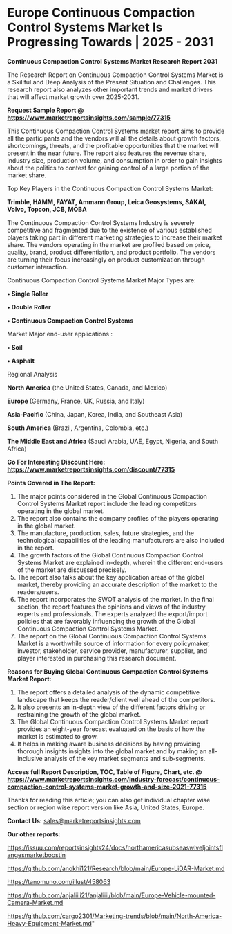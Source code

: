 # Europe Continuous Compaction Control Systems Market Is Progressing Towards | 2025 - 2031

<strong>Continuous Compaction Control Systems Market Research Report 2031</strong>

The Research Report on Continuous Compaction Control Systems Market is a Skillful and Deep Analysis of the Present Situation and Challenges. This research report also analyzes other important trends and market drivers that will affect market growth over 2025-2031.

<strong>Request Sample Report @ <a href=https://www.marketreportsinsights.com/sample/77315>https://www.marketreportsinsights.com/sample/77315</a></strong>

This Continuous Compaction Control Systems market report aims to provide all the participants and the vendors will all the details about growth factors, shortcomings, threats, and the profitable opportunities that the market will present in the near future. The report also features the revenue share, industry size, production volume, and consumption in order to gain insights about the politics to contest for gaining control of a large portion of the market share.

Top Key Players in the Continuous Compaction Control Systems Market:

<strong>Trimble, HAMM, FAYAT, Ammann Group, Leica Geosystems, SAKAI, Volvo, Topcon, JCB, MOBA</strong>

The Continuous Compaction Control Systems Industry is severely competitive and fragmented due to the existence of various established players taking part in different marketing strategies to increase their market share. The vendors operating in the market are profiled based on price, quality, brand, product differentiation, and product portfolio. The vendors are turning their focus increasingly on product customization through customer interaction.

Continuous Compaction Control Systems Market Major Types are:

<strong>• Single Roller

• Double Roller

• Continuous Compaction Control Systems</strong>

Market Major end-user applications :

<strong>• Soil

• Asphalt</strong>

Regional Analysis

</u><strong><b>North America</b></strong> (the United States, Canada, and Mexico)

<strong><b>Europe </b></strong>(Germany, France, UK, Russia, and Italy)

<strong><b>Asia-Pacific</b></strong> (China, Japan, Korea, India, and Southeast Asia)

<strong><b>South America</b></strong> (Brazil, Argentina, Colombia, etc.)

<strong><b>The Middle East and Africa</b></strong> (Saudi Arabia, UAE, Egypt, Nigeria, and South Africa)

<strong>Go For Interesting Discount Here: <a href=https://www.marketreportsinsights.com/discount/77315>https://www.marketreportsinsights.com/discount/77315</a></strong>

<strong>Points Covered in The Report:</strong>
<ol>
  <li>The major points considered in the Global Continuous Compaction Control Systems Market report include the leading competitors operating in the global market.</li>
  <li>The report also contains the company profiles of the players operating in the global market.</li>
  <li>The manufacture, production, sales, future strategies, and the technological capabilities of the leading manufacturers are also included in the report.</li>
  <li>The growth factors of the Global Continuous Compaction Control Systems Market are explained in-depth, wherein the different end-users of the market are discussed precisely.</li>
  <li>The report also talks about the key application areas of the global market, thereby providing an accurate description of the market to the readers/users.</li>
  <li>The report incorporates the SWOT analysis of the market. In the final section, the report features the opinions and views of the industry experts and professionals. The experts analyzed the export/import policies that are favorably influencing the growth of the Global Continuous Compaction Control Systems Market.</li>
  <li>The report on the Global Continuous Compaction Control Systems Market is a worthwhile source of information for every policymaker, investor, stakeholder, service provider, manufacturer, supplier, and player interested in purchasing this research document.</li>
</ol>
<strong>Reasons for Buying Global Continuous Compaction Control Systems Market Report:</strong>

<ol>
  <li>The report offers a detailed analysis of the dynamic competitive landscape that keeps the reader/client well ahead of the competitors.</li>
  <li>It also presents an in-depth view of the different factors driving or restraining the growth of the global market.</li>
  <li>The Global Continuous Compaction Control Systems Market report provides an eight-year forecast evaluated on the basis of how the market is estimated to grow.</li>
  <li>It helps in making aware business decisions by having providing thorough insights insights into the global market and by making an all-inclusive analysis of the key market segments and sub-segments.</li>
</ol>
<strong>Access full Report Description, TOC, Table of Figure, Chart, etc. @ <a href=https://www.marketreportsinsights.com/industry-forecast/continuous-compaction-control-systems-market-growth-and-size-2021-77315>https://www.marketreportsinsights.com/industry-forecast/continuous-compaction-control-systems-market-growth-and-size-2021-77315</a></strong>


Thanks for reading this article; you can also get individual chapter wise section or region wise report version like Asia, United States, Europe.

<strong>Contact Us:</strong>
sales@marketreportsinsights.com

<strong>Our other reports:</strong>

<a href=https://issuu.com/reportsinsights24/docs/northamericasubseaswiveljointsflangesmarketboostin>https://issuu.com/reportsinsights24/docs/northamericasubseaswiveljointsflangesmarketboostin</a>

<a href=https://github.com/anokhi121/Research/blob/main/Europe-LiDAR-Market.md>https://github.com/anokhi121/Research/blob/main/Europe-LiDAR-Market.md</a>

<a href=https://tanomuno.com/illust/458063>https://tanomuno.com/illust/458063</a>

<a href=https://github.com/anjaliiii21/anjaliiii/blob/main/Europe-Vehicle-mounted-Camera-Market.md>https://github.com/anjaliiii21/anjaliiii/blob/main/Europe-Vehicle-mounted-Camera-Market.md</a>

<a href=https://github.com/cargo2301/Marketing-trends/blob/main/North-America-Heavy-Equipment-Market.md>https://github.com/cargo2301/Marketing-trends/blob/main/North-America-Heavy-Equipment-Market.md</a>"
